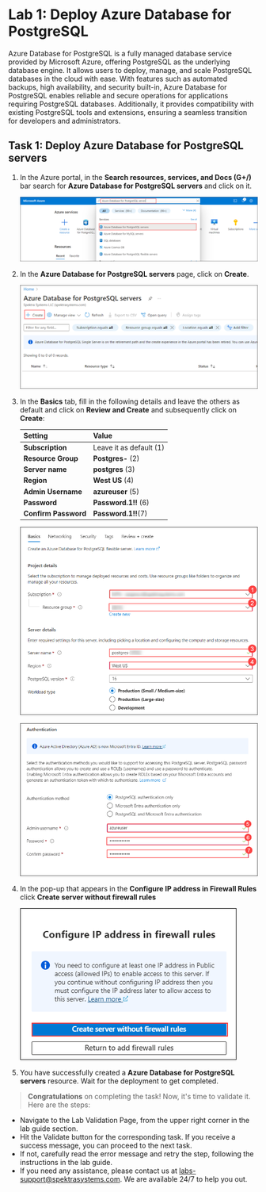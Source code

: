 # Lab 1: Deploy Azure Database for PostgreSQL

 Azure Database for PostgreSQL is a fully managed database service provided by Microsoft Azure, offering PostgreSQL as the underlying database engine. It allows users to deploy, manage, and scale PostgreSQL databases in 
 the cloud with ease. With features such as automated backups, high availability, and security built-in, Azure Database for PostgreSQL enables reliable and secure operations for applications requiring PostgreSQL 
 databases. Additionally, it provides compatibility with existing PostgreSQL tools and extensions, ensuring a seamless transition for developers and administrators.

## Task 1: Deploy Azure Database for PostgreSQL servers

1. In the Azure portal, in the **Search resources, services, and Docs (G+/)** bar search for **Azure Database for PostgreSQL servers** and click on it.

    ![](Images/img1.png)

2. In the **Azure Database for PostgreSQL servers** page, click on **Create**.

    ![](Images/img2.png)

3. In the **Basics** tab, fill in the following details and leave the others as default and click on **Review and Create** and subsequently click on **Create**:

     |Setting|Value|
     |:----|:----|
     |**Subscription**|Leave it as default (1)|
     |**Resource Group**| **Postgres-<inject key="DeploymentID" enableCopy="false" />** (2)|
     | **Server name**|**postgres<inject key="DeploymentID" enableCopy="false" />** (3)|
     | **Region**|**West US** (4)|
     |**Admin Username** |**azureuser** (5)|
     |**Password** |**Password.1!!** (6)|
     |**Confirm Password** |**Password.1!!**(7)|
  
     ![](Images/img3.1.png)
  
     ![](Images/img4.png)

5. In the pop-up that appears in the **Configure IP address in Firewall Rules** click **Create server without firewall rules**
   
   ![](Images/img5.png)

6. You have successfully created a **Azure Database for PostgreSQL servers** resource. Wait for the deployment to get completed.

> **Congratulations** on completing the task! Now, it's time to validate it. Here are the steps:
 
- Navigate to the Lab Validation Page, from the upper right corner in the lab guide section.
- Hit the Validate button for the corresponding task. If you receive a success message, you can proceed to the next task. 
- If not, carefully read the error message and retry the step, following the instructions in the lab guide.
- If you need any assistance, please contact us at labs-support@spektrasystems.com. We are available 24/7 to help you out.
   

   
